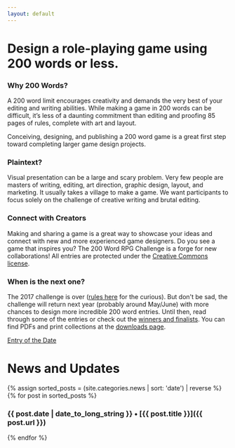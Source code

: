 ```yaml
---
layout: default
---
```

# Design a role-playing game using 200 words or less.

### Why 200 Words?

A 200 word limit encourages creativity and demands the very best of your editing and writing abilities. While making a game in 200 words can be difficult, it’s less of a daunting commitment than editing and proofing 85 pages of rules, complete with art and layout.

Conceiving, designing, and publishing a 200 word game is a great first step toward completing larger game design projects.

### Plaintext?

Visual presentation can be a large and scary problem. Very few people are masters of writing, editing, art direction, graphic design, layout, and marketing. It usually takes a village to make a game. We want participants to focus solely on the challenge of creative writing and brutal editing.

### Connect with Creators

Making and sharing a game is a great way to showcase your ideas and connect with new and more experienced game designers. Do you see a game that inspires you? The 200 Word RPG Challenge is a forge for new collaborations! All entries are protected under the [Creative Commons license]({{site.baseurl}}/licensing).

### When is the next one?

The 2017 challenge is over ([rules here](https://github.com/200WordRPG/200wordrpg.github.io/blob/eb1707f46f7ad28fdd75c0df9664c90707823a70/index.md) for the curious). But don't be sad, the challenge will return next year (probably around May/June) with more chances to design more incredible 200 word entries. Until then, read through some of the entries or check out the [winners and finalists]({{site.baseurl}}/winners). You can find PDFs and print collections at the [downloads page]({{site.baseurl}}/downloads).

<a class="twitter-timeline" data-tweet-limit="1" data-chrome="noheader nofooter noscrollbar" data-dnt="true" href="https://twitter.com/200WordRPG">Entry of the Date</a> <script async src="//platform.twitter.com/widgets.js" charset="utf-8"></script>

# News and Updates

{% assign sorted_posts = (site.categories.news | sort: 'date') | reverse %}
  {% for post in sorted_posts %}
  
### {{ post.date | date_to_long_string }} • [**{{ post.title }}**]({{ post.url }})
      
  {% endfor %}


